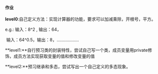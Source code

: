 #### 作业

**level0**:自己定义方法：实现计算器的功能，要求可以加减乘除，开根号，平方。

e.g.: 输入：8^2 , 输出：64，

​	输入：64^0.5，输出：8，………………

**level1:**自行预习类的封装特性，尝试自己写一个类，成员变量用private修饰，成员方法实现获取变量的值和修改变量的值

**level2:**预习继承和多态，尝试写出一个自己定义的多态现象。

